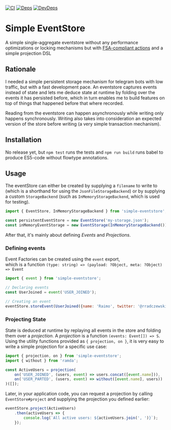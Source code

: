 [![CI](https://travis-ci.org/rradczewski/simple-eventstore.svg)](https://travis-ci.org/rradczewski/simple-eventstore)
[![Deps](https://david-dm.org/rradczewski/simple-eventstore.svg)](https://david-dm.org/rradczewski/simple-eventstore) [![DevDeps](https://david-dm.org/rradczewski/simple-eventstore/dev-status.svg)](https://david-dm.org/rradczewski/simple-eventstore)

# Simple EventStore

A simple single-aggregate eventstore without any performance optimizations or locking mechanisms 
but with [FSA-compliant actions](https://github.com/acdlite/flux-standard-action) and a simple projection DSL

## Rationale

I needed a simple persistent storage mechanism for telegram bots with low traffic, but with a fast development pace. 
An eventstore captures events instead of state and lets me deduce state at runtime by folding over the events it has persisted before,
which in turn enables me to build features on top of things that happened before that where recorded.

Reading from the eventstore can happen asynchronously while writing only happens synchronously. 
Writing also takes into consideration an expected version of the store before writing (a very simple transaction mechanism).

## Installation

No release yet, but `npm test` runs the tests and `npm run build` runs babel to produce ES5-code without flowtype annotations.

## Usage

The eventStore can either be created by supplying a `filename` to write to (which is a shorthand for using the `JsonFileStorageBackend`) 
or by supplying a custom `StorageBackend` (such as `InMemoryStorageBackend`, which is used for testing).

```javascript
import { EventStore, InMemoryStorageBackend } from 'simple-eventstore';

const persistentEventStore = new EventStore('my-storage.json');
const inMemoryEventStorage = new EventStorage(InMemoryStorageBackend());
```

After that, it's mainly about defining _Events_ and _Projections_.

### Defining events

Event Factories can be created using the `event` export,  
which is a function `(type: string) => (payload: ?Object, meta: ?Object) => Event`

```javascript
import { event } from 'simple-eventstore';

// Declaring events
const UserJoined = event('USER_JOINED');

// Creating an event
eventStore.storeEvent(UserJoined({name: 'Raimo', twitter: '@rradczewski'}));
```

### Projecting State

State is deduced at runtime by replaying all events in the store and folding them over a _projection_.
A _projection_ is a function `(events: Event[]) => S`. Using the utility functions provided as `{ projection, on }`,
it is very easy to write a simple projection for a specific use case:

```javascript
import { projection, on } from 'simple-eventstore';
import { without } from 'ramda';

const ActiveUsers = projection(
    on('USER_JOINED', (users, event) => users.concat([event.name])),
    on('USER_PARTED', (users, event) => without([event.name], users))
)([]);
```

Later, in your application code, you can request a projection by calling `EventStore#project` 
and supplying the projection you defined earlier:

```javascript
eventStore.project(ActiveUsers)
    .then(activeUsers => {
        console.log(`All active users: ${activeUsers.join(', ')}`);
    });
```
